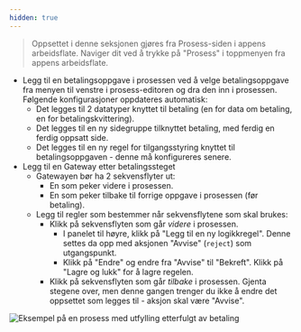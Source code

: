```yaml
---
hidden: true
---
```



>Oppsettet i denne seksjonen gjøres fra Prosess-siden i appens arbeidsflate. Naviger dit ved å trykke på "Prosess" i toppmenyen
>fra appens arbeidsflate.

- Legg til en betalingsoppgave i prosessen ved å velge betalingsoppgave fra menyen til venstre i prosess-editoren 
  og dra den inn i prosessen. Følgende konfigurasjoner oppdateres automatisk:
    - Det legges til 2 datatyper knyttet til betaling (en for data om betaling, en for betalingskvittering).
    - Det legges til en ny sidegruppe tilknyttet betaling, med ferdig en ferdig oppsatt side.
    - Det legges til en ny regel for tilgangsstyring knyttet til betalingsoppgaven - denne må konfigureres senere.
- Legg til en Gateway etter betalingssteget
  - Gatewayen bør ha 2 sekvensflyter ut:
    - En som peker videre i prosessen.
    - En som peker tilbake til forrige oppgave i prosessen (før betaling).
  - Legg til regler som bestemmer når sekvensflytene som skal brukes:
    - Klikk på sekvensflyten som går _videre_ i prosessen.
      - I panelet til høyre, klikk på "Legg til en ny logikkregel". Denne settes da opp med aksjonen "Avvise" (`reject`)
        som utgangspunkt. 
      - Klikk på "Endre" og endre fra "Avvise" til "Bekreft". Klikk på "Lagre og lukk" for å lagre regelen.
    - Klikk på sekvensflyten som går _tilbake_ i prosessen. Gjenta stegene over, men denne gangen trenger du ikke å endre
      det oppsettet som legges til - aksjon skal være "Avvise".

    
![Eksempel på en prosess med utfylling etterfulgt av betaling](/altinn-studio/guides/development/payment/process-data-payment.png "Eksempel på en prosess med utfylling etterfulgt av betaling")